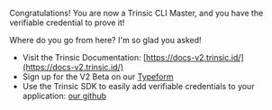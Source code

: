 Congratulations! You are now a Trinsic CLI Master, and you have the verifiable credential to prove it!

Where do you go from here? I'm so glad you asked!

* Visit the Trinsic Documentation: [https://docs-v2.trinsic.id/](https://docs-v2.trinsic.id/)
* Sign up for the V2 Beta on our [Typeform](https://trinsic.typeform.com/to/EIO26xym?typeform-source=docs-v2.trinsic.id)
* Use the Trinsic SDK to easily add verifiable credentials to your application: [our github](https://github.com/trinsic-id/sdk)